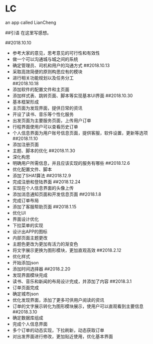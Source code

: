 # LC
an app called LianCheng

##引语
在这里写感想。

##2018.10.10
* 参考大家的意见，思考意见的可行性和有效性  
* 做一个可以沟通城与城之间的系统
* 确定管理员、司机和用户的沟通方式
##2018.10.13
* 采取高效简便的原则构思应有的模块  
* 进行相关功能规划以及任务分工  		
##2018.10.18
* 添加软件的配置文件和主页面  
* 添加样式表、跳转页面、脚本等实现基本UI界面
##2018.10.30
* 基本框架形成  
* 主页面为发现界面，提供日常的资讯 
* 开设了读书、音乐等个性化服务  
* 出发页面为主要服务页面，上传用户订单
* 行程界面使用户可以查看历史订单  
* 个人信息界面为用户账号信息页面，提供客服，软件设置，更新等选项
##2018.11.10
* 添加注册页面
* 主题、脚本的优化
##2018.11.30
* 深化构思  
* 明确用户所需信息，并且应该实现的服务有哪些
##2018.12.6
* 优化配置文件、脚本  
* 添加了SHA1算法
##2018.12.9
* 完成注册和登陆界面
##2018.12.24
* 实现在个人信息界面的头像上传
* 添加消息通知页面和开发信息页面
##2018.1.8
* 完成订单布局
* 添加了客服帮助页面
##2018.1.15
* 优化UI
* 界面设计优化
* 下拉菜单的实现
* 设计出APP的图标
* 内部页面主题更改
* 主题色更改为更加有活力的渐变色
* 将文字展示更换为图形模块，更加直观高效
##2018.2.12
* 优化样式
* 开始添加json
* 添加时间选择器
##2018.2.20
* 发现界面模块完成
* 读书、音乐和新闻的布局设计完成，并添加了内容
##2018.3.1
* 订单页面完成
* 确定城市json
* 优化发现界面，添加了更多可供用户阅读的资讯
* 订单的文字展示转化为图形模块展示，使用户可以直观看到主要信息
##2018.3.10
* 确定数据库组成
* 完成个人信息界面
* 多个订单的动态实现，下拉刷新，动态获取订单
* 对出发界面进行修改，更加贴近使用，优化基本界面


